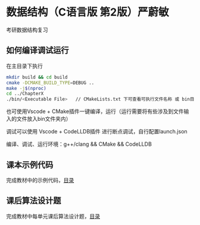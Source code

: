 # 数据结构（C语言版 第2版）严蔚敏

考研数据结构复习

## 如何编译调试运行

在主目录下执行

```bash
mkdir build && cd build
cmake -DCMAKE_BUILD_TYPE=DEBUG ..
make -j$(nproc)  
cd ../ChapterX
./bin/<Executable File>   // CMakeLists.txt 下可查看可执行文件名称 或 bin目录下
```

也可使用Vscode + CMake插件一键编译，运行（运行需要将有些涉及到文件输入的文件放入bin文件夹内）

调试可以使用 Vscode + CodeLLDB插件 进行断点调试，自行配置launch.json

编译、调试、运行环境：g++/clang && CMake && CodeLLDB

## 课本示例代码

完成教材中的示例代码，[目录]()

## 课后算法设计题

完成教材中每单元课后算法设计题，[目录]()
